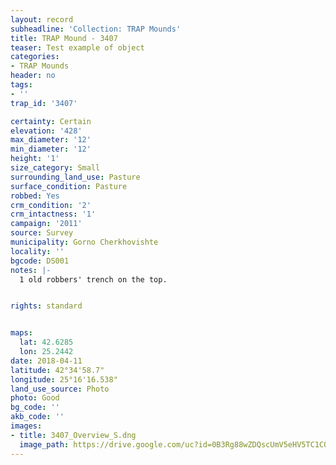 ```yaml
---
layout: record
subheadline: 'Collection: TRAP Mounds'
title: TRAP Mound - 3407
teaser: Test example of object
categories:
- TRAP Mounds
header: no
tags:
- ''
trap_id: '3407'

certainty: Certain
elevation: '428'
max_diameter: '12'
min_diameter: '12'
height: '1'
size_category: Small
surrounding_land_use: Pasture
surface_condition: Pasture
robbed: Yes
crm_condition: '2'
crm_intactness: '1'
campaign: '2011'
source: Survey
municipality: Gorno Cherkhovishte
locality: ''
bgcode: DS001
notes: |-
  1 old robbers' trench on the top.


rights: standard


maps:
  lat: 42.6285
  lon: 25.2442
date: 2018-04-11
latitude: 42°34'58.7"
longitude: 25°16'16.538"
land_use_source: Photo
photo: Good
bg_code: ''
akb_code: ''
images:
- title: 3407_Overview_S.dng
  image_path: https://drive.google.com/uc?id=0B3Rg88wZDQscUmV5eHV5TC1COXc
---
```

